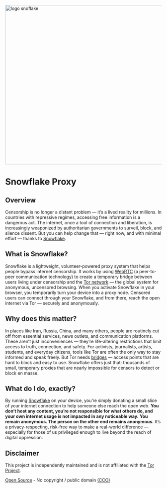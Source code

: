 <img width="512" height="512" alt="logo snoflake" src="https://github.com/user-attachments/assets/4c29973e-9a1b-4e09-b311-a3cc5cbecc7f" />

# Snowflake Proxy

## Overview

Censorship is no longer a distant problem — it’s a lived reality for millions. In countries with repressive regimes, accessing free information is a dangerous act.
The internet, once a tool of connection and liberation, is increasingly weaponized by authoritarian governments to surveil, block, and silence dissent. But you can help change that — right now, and with minimal effort — thanks to [Snowflake](https://snowflake.torproject.org/). 

## What is Snowflake?

Snowflake is a lightweight, volunteer-powered proxy system that helps people bypass internet censorship.
It works by using [WebRTC](https://en.wikipedia.org/wiki/WebRTC) (a peer-to-peer communication technology) to create a temporary bridge between users living under censorship and the [Tor network](https://torproject.org/) — the global system for anonymous, uncensored browsing.
When you activate Snowflake in your browser, you temporarily turn your device into a proxy node. Censored users can connect through your Snowflake, and from there, reach the open internet via Tor — securely and anonymously.


## Why does this matter?

In places like Iran, Russia, China, and many others, people are routinely cut off from essential services, news outlets, and communication platforms.
These aren’t just inconveniences — they’re life-altering restrictions that limit access to truth, connection, and safety. For activists, journalists, artists, students, and everyday citizens, tools like Tor are often the only way to stay informed and speak freely.
But Tor needs [bridges](https://bridges.torproject.org/) — access points that are hard to block and easy to use.
Snowflake offers just that: thousands of small, temporary proxies that are nearly impossible for censors to detect or block en masse.


## What do I do, exactly?

By running [Snowflake](https://snowflake.torproject.org/) on your device, you’re simply donating a small slice of your internet connection to help someone else reach the open web.
**You don’t host any content, you’re not responsible for what others do, and your own internet usage is not impacted in any noticeable way.**
**You remain anonymous. The person on the other end remains anonymous.**
It’s a privacy-respecting, risk-free way to make a real-world difference — especially for those of us privileged enough to live beyond the reach of digital oppression.

## Disclaimer

This project is independently maintained and is not affiliated with the [Tor Project](https://torproject.org/).

[Open Source](https://github.com/hopeugetherpes/Snowflake) - No copyright / public domain [(CCO)](https://creativecommons.org/public-domain/cc0/)
